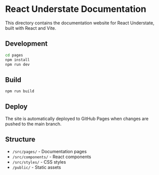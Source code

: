 # React Understate Documentation

This directory contains the documentation website for React Understate, built with React and Vite.

## Development

```bash
cd pages
npm install
npm run dev
```

## Build

```bash
npm run build
```

## Deploy

The site is automatically deployed to GitHub Pages when changes are pushed to the main branch.

## Structure

- `/src/pages/` - Documentation pages
- `/src/components/` - React components
- `/src/styles/` - CSS styles
- `/public/` - Static assets
